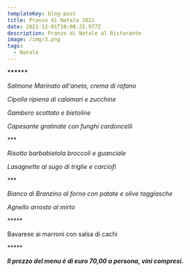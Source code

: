 ```yaml
---
templateKey: blog-post
title: Pranzo di Natale 2021
date: 2021-12-01T10:08:22.977Z
description: Pranzo di Natale al Ristorante
image: /img/3.png
tags:
  - Natale
---
```

**\*\*\*\*\*\***

*Salmone Marinato all'aneto, crema di rafano*

*Cipolla ripiena di calamari e zucchine*

*Gambero scottato e bietoline*

*Capesante gratinate con funghi cardoncelli*

\*\**

*Risotto barbabietola broccoli e guanciale*

 *Lasagnette al sugo di triglie e carciofi*

\*\**

 *Bianco di Branzino al forno con patate e olive taggiasche*

*Agnello arrosto al mirto*

\*\*\*\**

Bavarese ai marroni con salsa di cachi

\*\*\*\**

***Il prezzo del menu è di euro 70,00 a persona, vini compresi.***